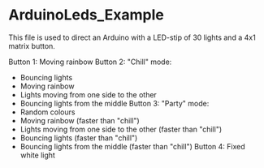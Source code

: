 # ArduinoLeds_Example
This file is used to direct an Arduino with a LED-stip of 30 lights and a 4x1 matrix button.

Button 1: Moving rainbow
Button 2: "Chill" mode: 
  - Bouncing lights
  - Moving rainbow
  - Lights moving from one side to the other
  - Bouncing lights from the middle 
Button 3: "Party" mode:
  - Random colours
  - Moving rainbow (faster than "chill")
  - Lights moving from one side to the other (faster than "chill")
  - Bouncing lights (faster than "chill")
  - Bouncing lights from the middle (faster than "chill")
Button 4: Fixed white light
